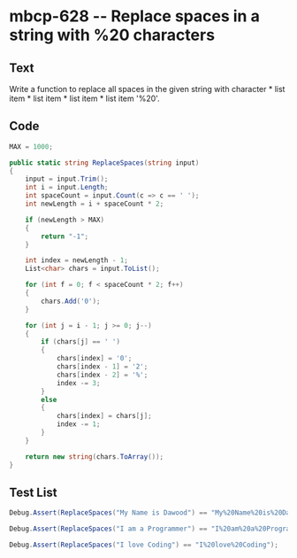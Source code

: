 # mbcp-628 -- Replace spaces in a string with %20 characters

## Text

Write a function to replace all spaces in the given string with character * list item * list item * list item * list item '%20'.

## Code

```csharp
MAX = 1000;

public static string ReplaceSpaces(string input)
{
    input = input.Trim();
    int i = input.Length;
    int spaceCount = input.Count(c => c == ' ');
    int newLength = i + spaceCount * 2;

    if (newLength > MAX)
    {
        return "-1";
    }

    int index = newLength - 1;
    List<char> chars = input.ToList();

    for (int f = 0; f < spaceCount * 2; f++)
    {
        chars.Add('0');
    }

    for (int j = i - 1; j >= 0; j--)
    {
        if (chars[j] == ' ')
        {
            chars[index] = '0';
            chars[index - 1] = '2';
            chars[index - 2] = '%';
            index -= 3;
        }
        else
        {
            chars[index] = chars[j];
            index -= 1;
        }
    }

    return new string(chars.ToArray());
}
```

## Test List

```csharp
Debug.Assert(ReplaceSpaces("My Name is Dawood") == "My%20Name%20is%20Dawood");
```

```csharp
Debug.Assert(ReplaceSpaces("I am a Programmer") == "I%20am%20a%20Programmer");
```

```csharp
Debug.Assert(ReplaceSpaces("I love Coding") == "I%20love%20Coding");
```
